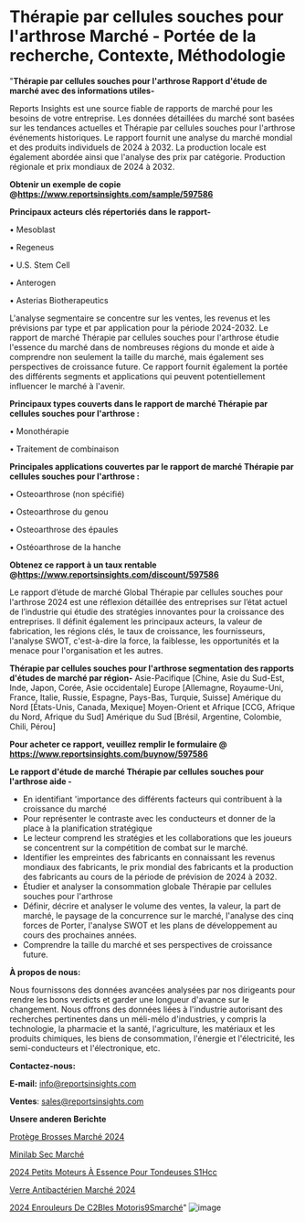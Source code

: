 # Thérapie par cellules souches pour l'arthrose Marché - Portée de la recherche, Contexte, Méthodologie

"<strong>Thérapie par cellules souches pour l'arthrose Rapport d'étude de marché avec des informations utiles-</strong>

Reports Insights est une source fiable de rapports de marché pour les besoins de votre entreprise. Les données détaillées du marché sont basées sur les tendances actuelles et Thérapie par cellules souches pour l'arthrose événements historiques. Le rapport fournit une analyse du marché mondial et des produits individuels de 2024 à 2032. La production locale est également abordée ainsi que l'analyse des prix par catégorie. Production régionale et prix mondiaux de 2024 à 2032.

<strong><b>Obtenir un exemple de copie @</b></strong><a href=https://www.reportsinsights.com/sample/597586><strong><b>https://www.reportsinsights.com/sample/597586</b></strong></a>

<b>Principaux acteurs clés répertoriés dans le rapport-</b>

<b> </b>• Mesoblast

• Regeneus

• U.S. Stem Cell

• Anterogen

• Asterias Biotherapeutics

L'analyse segmentaire se concentre sur les ventes, les revenus et les prévisions par type et par application pour la période 2024-2032. Le rapport de marché Thérapie par cellules souches pour l'arthrose étudie l'essence du marché dans de nombreuses régions du monde et aide à comprendre non seulement la taille du marché, mais également ses perspectives de croissance future. Ce rapport fournit également la portée des différents segments et applications qui peuvent potentiellement influencer le marché à l'avenir.

<strong>Principaux types couverts dans le rapport de marché Thérapie par cellules souches pour l'arthrose :</strong>

• Monothérapie

• Traitement de combinaison

<strong>Principales applications couvertes par le rapport de marché Thérapie par cellules souches pour l'arthrose :</strong>

• Osteoarthrose (non spécifié)

• Osteoarthrose du genou

• Osteoarthrose des épaules

• Ostéoarthrose de la hanche

<strong><b>Obtenez ce rapport à un taux rentable @</b></strong><a href=https://www.reportsinsights.com/discount/597586><strong><b>https://www.reportsinsights.com/discount/597586</b></strong></a>

Le rapport d’étude de marché Global Thérapie par cellules souches pour l'arthrose 2024 est une réflexion détaillée des entreprises sur l’état actuel de l’industrie qui étudie des stratégies innovantes pour la croissance des entreprises. Il définit également les principaux acteurs, la valeur de fabrication, les régions clés, le taux de croissance, les fournisseurs, l'analyse SWOT, c'est-à-dire la force, la faiblesse, les opportunités et la menace pour l'organisation et les autres.

<strong>Thérapie par cellules souches pour l'arthrose segmentation des rapports d'études de marché par région-</strong>
Asie-Pacifique [Chine, Asie du Sud-Est, Inde, Japon, Corée, Asie occidentale]
Europe [Allemagne, Royaume-Uni, France, Italie, Russie, Espagne, Pays-Bas, Turquie, Suisse]
Amérique du Nord [États-Unis, Canada, Mexique]
Moyen-Orient et Afrique [CCG, Afrique du Nord, Afrique du Sud]
Amérique du Sud [Brésil, Argentine, Colombie, Chili, Pérou]

<strong>Pour acheter ce rapport, veuillez remplir le formulaire @   <a href=https://www.reportsinsights.com/buynow/597586>https://www.reportsinsights.com/buynow/597586</a></strong>

<strong>Le rapport d'étude de marché Thérapie par cellules souches pour l'arthrose aide -</strong>
<ul>
  <li>En identifiant 'importance des différents facteurs qui contribuent à la croissance du marché</li>
  <li>Pour représenter le contraste avec les conducteurs et donner de la place à la planification stratégique</li>
  <li>Le lecteur comprend les stratégies et les collaborations que les joueurs se concentrent sur la compétition de combat sur le marché.</li>
  <li>Identifier les empreintes des fabricants en connaissant les revenus mondiaux des fabricants, le prix mondial des fabricants et la production des fabricants au cours de la période de prévision de 2024 à 2032.</li>
  <li>Étudier et analyser la consommation globale Thérapie par cellules souches pour l'arthrose</li>
  <li>Définir, décrire et analyser le volume des ventes, la valeur, la part de marché, le paysage de la concurrence sur le marché, l'analyse des cinq forces de Porter, l'analyse SWOT et les plans de développement au cours des prochaines années.</li>
  <li>Comprendre la taille du marché et ses perspectives de croissance future.</li>
</ul>
<strong>À propos de nous:</strong>

Nous fournissons des données avancées analysées par nos dirigeants pour rendre les bons verdicts et garder une longueur d'avance sur le changement. Nous offrons des données liées à l'industrie autorisant des recherches pertinentes dans un méli-mélo d'industries, y compris la technologie, la pharmacie et la santé, l'agriculture, les matériaux et les produits chimiques, les biens de consommation, l'énergie et l'électricité, les semi-conducteurs et l'électronique, etc.

<strong>Contactez-nous:</strong>

<strong>E-mail:</strong> <a href=mailto:info@reportsinsights.com>info@reportsinsights.com</a>

<strong>Ventes</strong>: <a href=mailto:sales@reportsinsights.com>sales@reportsinsights.com</a>

<strong>Unsere anderen Berichte</strong>

<a href=https://www.linkedin.com/pulse/protège-brosses-marché-facteurs-de-force-et-dimpulsion-gdchc/>Protège Brosses Marché 2024</a>

<a href=https://www.linkedin.com/pulse/minilab-sec-march%C3%A9-2024-2032-rapport-de-d3isc/>Minilab Sec Marché</a>

<a href=https://www.linkedin.com/pulse/2024-petits-moteurs-à-essence-pour-tondeuses-s1hcc/>2024 Petits Moteurs À Essence Pour Tondeuses S1Hcc</a>

<a href=https://www.linkedin.com/pulse/verre-antibactérien-marché-aperçus-dune-analyse-kuwbc/>Verre Antibactérien Marché 2024</a>

<a href=https://www.linkedin.com/pulse/2024-enrouleurs-de-c%C3%A2bles-motoris%C3%A9smarch%C3%A9-domaines-r8vfc/>2024 Enrouleurs De C2Bles Motoris9Smarché</a>"
![image](https://github.com/gayatrid12/RItrends/assets/158473851/473fbb9f-5d43-4275-a0a6-e82a08b928ff)
